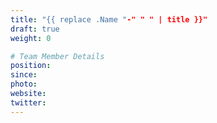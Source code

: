 ```yaml
---
title: "{{ replace .Name "-" " " | title }}"
draft: true
weight: 0

# Team Member Details
position: 
since: 
photo: 
website: 
twitter: 
---
```


